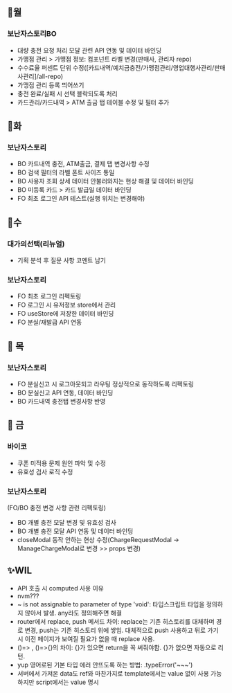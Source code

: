 ## 📌월

### 보난자스토리BO

- 대량 충전 요청 처리 모달 관련 API 연동 및 데이터 바인딩
- 가맹점 관리 > 가맹점 정보: 컴포넌트 라벨 변경(판매사, 관리자 repo)
- 수수료율 퍼센트 단위 수정([카드내역/예치금충전/가맹점관리/영업대행사관리/판매사관리]/all-repo)
- 가맹점 관리 등록 띄어쓰기
- 충전 완료/실패 시 선택 블락되도록 처리
- 카드관리/카드내역 > ATM 출금 탭 테이블 수정 및 필터 추가

## 📌화

### 보난자스토리

- BO 카드내역 충전, ATM출금, 결제 탭 변경사항 수정
- BO 검색 필터의 라벨 폰트 사이즈 통일
- BO 사용자 조회 상세 데이터 안불러와지는 현상 해결 및 데이터 바인딩
- BO 미등록 카드 > 카드 발급일 데이터 바인딩
- FO 최초 로그인 API 테스트(실행 위치는 변경해야)

## 📌수

### 대가의선택(리뉴얼)

- 기획 분석 후 질문 사항 코멘트 남기

### 보난자스토리

- FO 최초 로그인 리펙토링
- FO 로그인 시 유저정보 store에서 관리
- FO useStore에 저장한 데이터 바인딩
- FO 분실/재발급 API 연동

## 📌 목

### 보난자스토리

- FO 분실신고 시 로그아웃되고 라우팅 정상적으로 동작하도록 리펙토링
- BO 분실신고 API 연동, 데이터 바인딩
- BO 카드내역 충전탭 변경사항 반영

## 📌 금

### 바이코

- 쿠폰 미적용 문제 원인 파악 및 수정
- 유효성 검사 로직 수정

### 보난자스토리

(FO/BO 충전 변경 사항 관련 리펙토링)

- BO 개별 충전 모달 변경 및 유효성 검사
- BO 개별 충전 모달 API 연동 및 데이터 바인딩
- closeModal 동작 안하는 현상 수정(ChargeRequestModal -> ManageChargeModal로 변경 >> props 변경)

## ✨WIL

- API 호출 시 computed 사용 이유
- nvm???
- ~ is not assignable to parameter of type 'void': 타입스크립트 타입을 정의하지 않아서 발생. any라도 정의해주면 해결
- router에서 replace, push 메서드 차이: replace는 기존 히스토리를 대체하며 경로 변경, push는 기존 히스토리 위에 쌓임. 대체적으로 push 사용하고 뒤로 가기 시 이전 페이지가 보여질 필요가 없을 때 replace 사용.
- ()=> , ()=>{}의 차이: {}가 있으면 return을 꼭 써줘야함. {}가 없으면 자동으로 리턴.
- yup 영어로된 기본 타입 에러 안뜨도록 하는 방법: .typeError('~~~')
- 서버에서 가져온 data도 ref와 마찬가지로 template에서는 value 없이 사용 가능하지만 script에서는 value 명시
